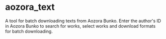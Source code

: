 # aozora_text

A tool for batch downloading texts from Aozora Bunko.
Enter the author's ID in Aozora Bunko to search for works, select works and download formats for batch downloading.

